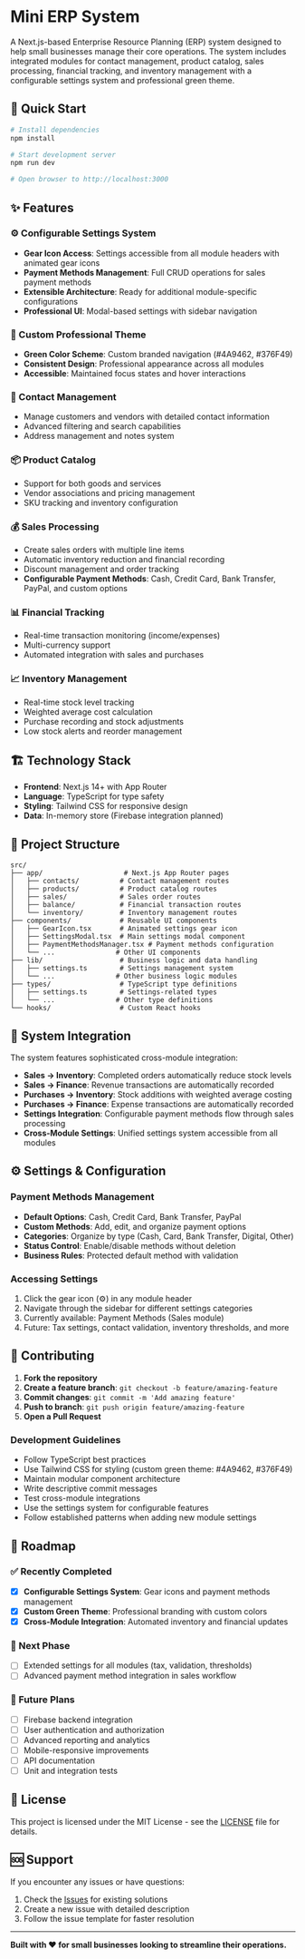 # Mini ERP System

A Next.js-based Enterprise Resource Planning (ERP) system designed to help small businesses manage their core operations. The system includes integrated modules for contact management, product catalog, sales processing, financial tracking, and inventory management with a configurable settings system and professional green theme.

## 🚀 Quick Start

```bash
# Install dependencies
npm install

# Start development server
npm run dev

# Open browser to http://localhost:3000
```

## ✨ Features

### ⚙️ Configurable Settings System
- **Gear Icon Access**: Settings accessible from all module headers with animated gear icons
- **Payment Methods Management**: Full CRUD operations for sales payment methods
- **Extensible Architecture**: Ready for additional module-specific configurations
- **Professional UI**: Modal-based settings with sidebar navigation

### 🎨 Custom Professional Theme
- **Green Color Scheme**: Custom branded navigation (#4A9462, #376F49)
- **Consistent Design**: Professional appearance across all modules
- **Accessible**: Maintained focus states and hover interactions

### 👥 Contact Management
- Manage customers and vendors with detailed contact information
- Advanced filtering and search capabilities
- Address management and notes system

### 📦 Product Catalog
- Support for both goods and services
- Vendor associations and pricing management
- SKU tracking and inventory configuration

### 💰 Sales Processing
- Create sales orders with multiple line items
- Automatic inventory reduction and financial recording
- Discount management and order tracking
- **Configurable Payment Methods**: Cash, Credit Card, Bank Transfer, PayPal, and custom options


### 📊 Financial Tracking
- Real-time transaction monitoring (income/expenses)
- Multi-currency support
- Automated integration with sales and purchases

### 📈 Inventory Management
- Real-time stock level tracking
- Weighted average cost calculation
- Purchase recording and stock adjustments
- Low stock alerts and reorder management

## 🏗️ Technology Stack

- **Frontend**: Next.js 14+ with App Router
- **Language**: TypeScript for type safety
- **Styling**: Tailwind CSS for responsive design
- **Data**: In-memory store (Firebase integration planned)

## 📁 Project Structure

```
src/
├── app/                    # Next.js App Router pages
│   ├── contacts/          # Contact management routes
│   ├── products/          # Product catalog routes  
│   ├── sales/             # Sales order routes
│   ├── balance/           # Financial transaction routes
│   └── inventory/         # Inventory management routes
├── components/            # Reusable UI components
│   ├── GearIcon.tsx       # Animated settings gear icon
│   ├── SettingsModal.tsx  # Main settings modal component
│   ├── PaymentMethodsManager.tsx # Payment methods configuration
│   └── ...               # Other UI components
├── lib/                   # Business logic and data handling
│   ├── settings.ts        # Settings management system
│   └── ...               # Other business logic modules
├── types/                 # TypeScript type definitions
│   ├── settings.ts        # Settings-related types
│   └── ...               # Other type definitions
└── hooks/                 # Custom React hooks
```

## 🔄 System Integration

The system features sophisticated cross-module integration:

- **Sales → Inventory**: Completed orders automatically reduce stock levels
- **Sales → Finance**: Revenue transactions are automatically recorded
- **Purchases → Inventory**: Stock additions with weighted average costing
- **Purchases → Finance**: Expense transactions are automatically recorded
- **Settings Integration**: Configurable payment methods flow through sales processing
- **Cross-Module Settings**: Unified settings system accessible from all modules

## ⚙️ Settings & Configuration

### Payment Methods Management
- **Default Options**: Cash, Credit Card, Bank Transfer, PayPal
- **Custom Methods**: Add, edit, and organize payment options
- **Categories**: Organize by type (Cash, Card, Bank Transfer, Digital, Other)
- **Status Control**: Enable/disable methods without deletion
- **Business Rules**: Protected default method with validation

### Accessing Settings
1. Click the gear icon (⚙️) in any module header
2. Navigate through the sidebar for different settings categories
3. Currently available: Payment Methods (Sales module)
4. Future: Tax settings, contact validation, inventory thresholds, and more

## 🤝 Contributing

1. **Fork the repository**
2. **Create a feature branch**: `git checkout -b feature/amazing-feature`
3. **Commit changes**: `git commit -m 'Add amazing feature'`
4. **Push to branch**: `git push origin feature/amazing-feature`
5. **Open a Pull Request**

### Development Guidelines

- Follow TypeScript best practices
- Use Tailwind CSS for styling (custom green theme: #4A9462, #376F49)
- Maintain modular component architecture
- Write descriptive commit messages
- Test cross-module integrations
- Use the settings system for configurable features
- Follow established patterns when adding new module settings


## 🔮 Roadmap

### ✅ Recently Completed
- [x] **Configurable Settings System**: Gear icons and payment methods management
- [x] **Custom Green Theme**: Professional branding with custom colors
- [x] **Cross-Module Integration**: Automated inventory and financial updates

### 🎯 Next Phase
- [ ] Extended settings for all modules (tax, validation, thresholds)
- [ ] Advanced payment method integration in sales workflow

### 🚀 Future Plans
- [ ] Firebase backend integration
- [ ] User authentication and authorization
- [ ] Advanced reporting and analytics
- [ ] Mobile-responsive improvements
- [ ] API documentation
- [ ] Unit and integration tests

## 📄 License

This project is licensed under the MIT License - see the [LICENSE](LICENSE) file for details.

## 🆘 Support

If you encounter any issues or have questions:

1. Check the [Issues](../../issues) for existing solutions
2. Create a new issue with detailed description
3. Follow the issue template for faster resolution

---

**Built with ❤️ for small businesses looking to streamline their operations.**
